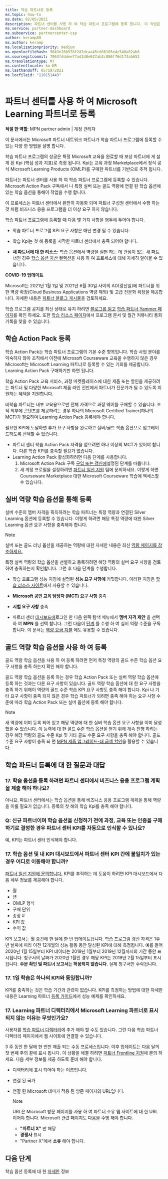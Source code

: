 ```yaml
---
title: 학습 파트너로 등록
ms.topic: how-to
ms.date: 02/05/2021
description: 파트너 센터를 사용 하 여 학습 파트너 프로그램에 등록 합니다. 이 작업은 학습 Action Pack 또는 실버 또는 골드 역량을 위한 학습 옵션에 따라 수행할 수 있습니다.
ms.service: partner-dashboard
ms.subservice: partnercenter-csp
author: keramp88
ms.author: keramp
ms.localizationpriority: medium
ms.openlocfilehash: 5043e26b578f2d2dcaa45cd86105e4c540a82ab8
ms.sourcegitcommit: 7063fdddee77ad2d8e627ab3c806f76d173ab652
ms.translationtype: MT
ms.contentlocale: ko-KR
ms.lasthandoff: 05/19/2021
ms.locfileid: "110151443"
---
```

# <a name="use-partner-center-to-enroll-as-a-microsoft-learning-partner"></a>파트너 센터를 사용 하 여 Microsoft Learning 파트너로 등록

**적절 한 역할**: MPN partner admin | 계정 관리자

이 문서에서는 Microsoft 파트너 네트워크 파트너가 학습 파트너 프로그램에 등록할 수 있는 다양 한 방법을 설명 합니다.

학습 파트너 프로그램의 성공은 특정 Microsoft 교육을 완료할 때 보상 파트너에 게 설계 된 Kpi (핵심 성과 지표)로 측정 됩니다. Kpi는 교육 과정 Marketplace에서 정식 공식 Microsoft Learning Products (OMLP)를 구매한 파트너를 기반으로 추적 됩니다.

파트너는 파트너 센터를 사용 하 여 학습 파트너 프로그램에 등록할 수 있습니다. Microsoft Action Pack 구독에서 나 특정 실버 또는 골드 역량에 연결 된 학습 옵션에 있는 학습 옵션을 통해이 작업을 수행 합니다.

이 프로세스는 파트너 센터에서 완전히 자동화 되며 파트너 구성원 센터에서 수행 하는 것 처럼 비즈니스 응용 프로그램을 더 이상 요구 하지 않습니다.

학습 파트너 프로그램에 등록할 때 다음 몇 가지 사항을 염두에 두어야 합니다.

- 학습 파트너 프로그램 KPI 요구 사항은 매년 변경 될 수 있습니다.

- 학습 Kpi는 첫 해 등록을 시작한 파트너 센터에서 충족 되어야 합니다.

- **새 파트너에 대 한 리소스:** 학습 옵션에서 역량을 실현 하는 데 관심이 있는 새 파트너인 경우 [학습 옵션 자산 컬렉션](https://partner.microsoft.com/asset/collection/learning-option-enrollment#/)을 사용 하 여 프로세스에 대해 자세히 알아볼 수 있습니다.

**COVID-19 업데이트**

Microsoft는 2021년 1월 1일 및 2021년 6월 30일 사이의 AD(갱신일)에 파트너를 위한 역량 확장(Cloud Business Applications 역량 제외) 및 고급 전문화 확장을 제공합니다. 자세한 내용은 [파트너 블로그 게시물](https://blogs.partner.microsoft.com/mpn/responding-to-covid-19-microsoft-partner-network/)을 검토하세요.

학습 프로그램 공지를 최신 상태로 유지 하려면 [블로그를 읽고](https://techcommunity.microsoft.com/t5/microsoft-learn/ct-p/MicrosoftLearn) [학습 파트너 Yammer 페이지](https://web.yammer.com/main/groups/eyJfdHlwZSI6Ikdyb3VwIiwiaWQiOiI4NDU0NDI3In0/all)를 확인 하세요. 또한 [학습 리소스 페이지](https://partner.microsoft.com/marketing/learning-resources#/)에서 프로그램 문서 및 월간 커뮤니티 통화 기록을 찾을 수 있습니다.

## <a name="enroll-with-the-learning-action-pack"></a>학습 Action Pack 등록

학습 Action Pack는 학습 파트너 프로그램의 기본 수준 항목입니다. 학습 사업 분야를 익숙하지 않아 조직에서 이전에 Microsoft Courseware 교육을 수행하지 않은 경우 Microsoft는 Microsoft Learning 파트너로 등록할 수 있는 기회를 제공합니다. Learning Action Pack 구매하기만 하면 됩니다.

학습 Action Pack 교육 서비스, 과정 마켓플레이스에 대한 제품 또는 할인을 제공하려는 파트너 및 다양한 Microsoft 제품 라인 전반에서 파트너가 전문가가 될 수 있도록 지원하는 혜택을 지원합니다.

비학습 파트너는 내부 교육용으로만 전체 가격으로 과정 웨어를 구매할 수 있습니다. 조직 외부에 콘텐츠를 제공하려는 경우 하나의 Microsoft Certified Trainer(하나의 MCT)가 필요하며 Learning Action Pack 등록해야 합니다.

필요한 KPI에 도달하면 추가 요구 사항을 완료하고 실버/골드 학습 옵션으로 업그레이드하도록 선택할 수 있습니다.

- 파트너 센터 학습 Action Pack 자격을 얻으려면 하나 이상의 MCT가 있어야 합니다. 다른 학습 KPI를 충족할 필요가 없습니다.
- Learning Action Pack 활성화하려면 다음 단계를 사용합니다.
   1. Microsoft Action Pack 구독 [구입 또는 갱신에](mpn-get-action-pack.md)설명된 단계를 따릅니다.
   2. 새 계정 프로필을 설정하려면 [파트너 일선 지원](https://partner.microsoft.com/support) 팀에 문의하세요. 이렇게 하면 Courseware Marketplace 대한 Microsoft Courseware 학습에 액세스할 수 있습니다.

## <a name="enroll-with-a-silver-competency-learning-option"></a>실버 역량 학습 옵션을 통해 등록

실버 수준의 멤버 자격을 획득하려는 학습 파트너는 특정 역량과 연결된 Silver Learning 옵션에 등록할 수 있습니다. 이렇게 하려면 해당 특정 역량에 대한 Silver Learning 옵션 요구 사항을 충족해야 합니다.

> [!NOTE]
> 실버 또는 골드 러닝 옵션을 제공하는 역량에 대한 자세한 내용은 최신 [역량 페이지를 참조하세요.](https://partner.microsoft.com/membership/competencies) 

특정 실버 역량의 학습 옵션을 선별하고 등록하려면 해당 역량의 실버 요구 사항을 검토하여 충족하는지 확인합니다. 그런 후 다음 단계를 수행합니다.

- 학습 프로그램 성능 지침에 설명된 **성능 요구 사항에** 커밋합니다. 이러한 지침은 [학습 리소스 사이트](https://partner.microsoft.com/marketing/learning-resources#/)에서 사용할 수 있습니다.

- **Microsoft 공인 교육 담당자 (MCT) 요구 사항** 충족

- **시험 요구 사항** 충족

- 파트너 센터 [대시보드에](https://partner.microsoft.com/dashboard)로그인 한 다음 왼쪽 탐색 메뉴에서 **멤버 자격 제안** 을 선택 하 여 **MPN** 를 선택 합니다. 그런 다음이 [단계](mpn-get-action-pack.md) 를 수행 하 여 실버 역량 수준을 구독 합니다. 이 문서는 [역량 요금 지불](mpn-pay-fee-silver-gold-competency.md) 에도 유용할 수 있습니다.

## <a name="enroll-with-a-gold-competency-learning-option"></a>골드 역량 학습 옵션을 사용 하 여 등록

골드 역량 학습 옵션을 사용 하 여 등록 하려면 먼저 특정 역량의 골드 수준 학습 옵션 요구 사항을 충족 하는지 확인 해야 합니다.

골드 역량 학습 옵션을 등록 하는 경우 학습 Action Pack 또는 실버 역량 학습 옵션에 등록 하는 것과는 다른 요구 사항이 있습니다. 골드 역량 학습 옵션에 대 한 요구 사항을 충족 하기 위해이 역량의 골드 수준 학습 KPI 요구 사항도 충족 해야 합니다. Kpi 나 기타 요구 사항이 충족 되지 않은 경우 학습 파트너가 되려면 충족 해야 하는 요구 사항 수준에 따라 학습 Action Pack 또는 실버 옵션에 등록 해야 합니다.

> [!NOTE]
> 새 역량에 이미 등록 되어 있고 해당 역량에 대 한 실버 학습 옵션 요구 사항을 이미 달성 했을 수 있습니다. 이 능력에 대 한 골드 수준 학습 옵션을 얻기 위해 계속 진행 하려는 경우 해당 역량의 골드 수준 Kpi 및 기타 골드 수준 요구 사항을 충족 해야 합니다. 골드 수준 요구 사항이 충족 되 면 [MPN 제품 업그레이드-대 금색 할인](mpn-pay-fee-silver-gold-competency.md#apply-upgrade-discount-when-moving-from-silver-to-gold)을 활용할 수 있습니다.

## <a name="frequently-asked-questions-about-learning-partner-enrollment"></a>학습 파트너 등록에 대 한 질문과 대답

### <a name="q-do-i-need-to-submit-a-business-application-plan-in-partner-center-to-enroll-in-a-learning-option"></a>17. 학습 옵션을 등록 하려면 파트너 센터에서 비즈니스 응용 프로그램 계획을 제출 해야 하나요?

아니요. 파트너 센터에서는 학습 옵션을 통해 비즈니스 응용 프로그램 계획을 통해 역량을 이룰 필요가 없습니다. 등록의 첫 해의 학습 Kpi를 충족 해야 합니다.

### <a name="q-if-i-am-a-net-new-partner-and-decide-to-buy-courseware-trainings-or-certifications-before-applying-for-the-learning-option-will-the-kpis-be-recognized-by-partner-center-automatically"></a>Q: 신규 파트너이며 학습 옵션을 신청하기 전에 과정, 교육 또는 인증을 구매하기로 결정한 경우 파트너 센터 KPI를 자동으로 인식할 수 있나요?

예, KPI는 파트너 센터 인식해야 합니다.

### <a name="q-where-should-i-go-in-case-there-is-a-discrepancy-between-kpis-in-partner-center-under-the-learning-option-and-my-kpi-dashboard"></a>17. 학습 옵션 및 내 KPI 대시보드에서 파트너 센터 KPI 간에 불일치가 있는 경우 어디로 이동해야 합니까?

[파트너 일선 지원에 문의합니다.](https://partner.microsoft.com/support) KPI를 추적하는 데 도움이 하려면 KPI 대시보드에서 다음 세부 정보를 제공해야 합니다.

- 월
- 년
- OMLP 형식
- 구매 단위
- 송장 #
- KPI 값
- 수익 값

KPI 보고서는 월 중간에 한 달에 한 번 업데이트됩니다. 학습 프로그램 갱신 자격은 1주년 날짜에 따라 이전 12개월의 성능 활동 동안 달성된 KPI에 대해 측정됩니다. 예를 들어 2020년 1월 15일부터 KPI 데이터는 2019년 1월부터 2019년 12월까지의 기간 동안 표시됩니다. 청구서의 날짜가 2020년 1월인 경우 해당 KPI는 2019년 2월 15일부터 표시됩니다. **주문 확인 및 파트너 보고서는 허용되지 않습니다.** 실제 청구서만 수락됩니다.

### <a name="q-does-a-one-day-training-equate-to-one-kpi"></a>17. 1일 학습은 하나의 KPI와 동일합니까?

KPI를 충족하는 것은 학습 기간과 관련이 없습니다. KPI를 측정하는 방법에 대한 자세한 내용은 Learning 파트너 [등록 가이드](https://partner.microsoft.com/asset/collection/learning-option-enrollment#/)에서 성능 예제를 확인하세요.

### <a name="q-why-dont-i-appear-as-a-microsoft-learning-partner-in-the-learning-partner-directory"></a>17. Learning 파트너 디렉터리에서 Microsoft Learning 파트너로 표시되지 않는 이유는 무엇인가요?

사용자를 [학습 파트너 디렉터리](/learn/certifications/partners)에 추가 해야 할 수도 있습니다. 그런 다음 학습 파트너 디렉터리 페이지에서 웹 사이트에 연결할 수 있습니다.

3 주 동안 한 달에 한 번만 제출 되는 수동 프로세스입니다. 이후 업데이트는 다음 달의 첫 번째 주의 끝에 표시 됩니다. 이 상황을 해결 하려면 [파트너 Frontline 지원](https://partner.microsoft.com/support)에 문의 하세요. 다음 세부 정보를 제공 하도록 준비 해야 합니다.

- 디렉터리에 표시 되어야 하는 이름입니다.

- 연결 된 국가

- 연결 된 Microsoft 테마가 적용 된 방문 페이지의 URL입니다.

   > [!NOTE]
   > URL은 Microsoft 방문 페이지를 사용 하 여 파트너 소유 웹 사이트에 대 한 URL 이어야 합니다. Microsoft 관련 페이지도 다음을 수행 해야 합니다.
   > - **"파트너 X"** 만 해당
   > - **경쟁사** 표시
   > - "Partner X"에서 **소유** 해야 합니다.

## <a name="next-steps"></a>다음 단계

학습 옵션 등록에 대 한 [자세한](https://partner.microsoft.com/asset/collection/learning-option-enrollment#/) 정보